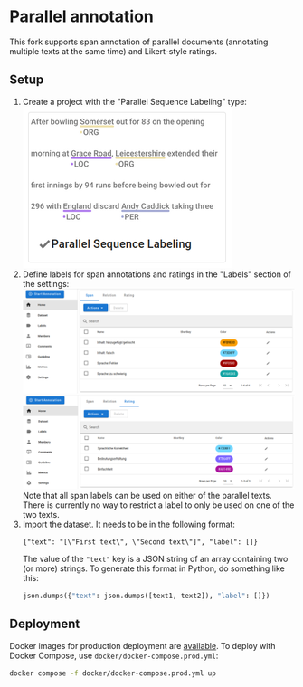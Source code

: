 # Parallel annotation

This fork supports span annotation of parallel documents (annotating multiple texts at the same time) and Likert-style ratings.

## Setup

1. Create a project with the "Parallel Sequence Labeling" type:  
   ![](screenshot-project.png)
2. Define labels for span annotations and ratings in the "Labels" section of the settings:  
   ![](screenshot-spans.png)  
   ![](screenshot-ratings.png)  
   Note that all span labels can be used on either of the parallel texts. There is currently no way to restrict a label to only be used on one of the two texts.
3. Import the dataset. It needs to be in the following format:  
   ```
   {"text": "[\"First text\", \"Second text\"]", "label": []}
   ```  
   The value of the `"text"` key is a JSON string of an array containing two (or more) strings. To generate this format in Python, do something like this:  
   ```python
   json.dumps({"text": json.dumps([text1, text2]), "label": []})
   ```

## Deployment

Docker images for production deployment are [available](https://hub.docker.com/r/saeub/doccano). To deploy with Docker Compose, use `docker/docker-compose.prod.yml`:

```bash
docker compose -f docker/docker-compose.prod.yml up
```
